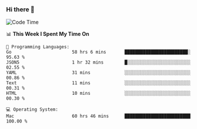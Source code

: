 ### Hi there 👋

<!--
**CrazyCollin/crazycollin** is a ✨ _special_ ✨ repository because its `README.md` (this file) appears on your GitHub profile.

Here are some ideas to get you started:

- 🔭 I’m currently working on ...
- 🌱 I’m currently learning ...
- 👯 I’m looking to collaborate on ...
- 🤔 I’m looking for help with ...
- 💬 Ask me about ...
- 📫 How to reach me: ...
- 😄 Pronouns: ...
- ⚡ Fun fact: ...
-->

<!--START_SECTION:waka-->
![Code Time](http://img.shields.io/badge/Code%20Time-4%2C908%20hrs%2025%20mins-blue)

📊 **This Week I Spent My Time On** 

```text
💬 Programming Languages: 
Go                       58 hrs 6 mins       ████████████████████████░   95.63 % 
JSON5                    1 hr 32 mins        █░░░░░░░░░░░░░░░░░░░░░░░░   02.55 % 
YAML                     31 mins             ░░░░░░░░░░░░░░░░░░░░░░░░░   00.86 % 
Text                     11 mins             ░░░░░░░░░░░░░░░░░░░░░░░░░   00.31 % 
HTML                     10 mins             ░░░░░░░░░░░░░░░░░░░░░░░░░   00.30 % 

💻 Operating System: 
Mac                      60 hrs 46 mins      █████████████████████████   100.00 % 
```


<!--END_SECTION:waka-->
